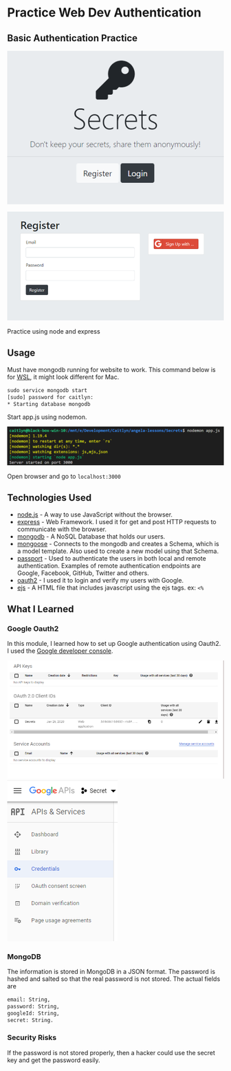 # Practice Web Dev Authentication
## Basic Authentication Practice

![](doc/images/home.png)

![](doc/images/register.png)

Practice using node and express

## Usage

Must have mongodb running for website to work. This command below is for [WSL](https://docs.microsoft.com/en-us/windows/wsl/about), it might look different for Mac.

    sudo service mongodb start
    [sudo] password for caitlyn: 
    * Starting database mongodb  

Start app.js using nodemon.

![](doc/images/nodemon.png)


Open browser and go to `localhost:3000`

## Technologies Used

* [node.js](https://nodejs.org/en/) - A way to use JavaScript without the browser.
* [express](http://expressjs.com/) - Web Framework. I used it for get and post HTTP requests to communicate with the browser. 
* [mongodb](https://www.mongodb.com/) - A NoSQL Database that holds our users.
* [mongoose](https://mongoosejs.com/) - Connects to the mongodb and creates a Schema, which is a model template. Also used to create a new model using that Schema. 
* [passport](http://www.passportjs.org/) - Used to authenticate the users in both local and remote authentication. Examples of remote authentication endpoints are Google, Facebook, GitHub, Twitter and others.  
* [oauth2](https://developers.google.com/identity/protocols/OAuth2) - I used it to login and verify my users with Google. 
* [ejs](https://ejs.co/) - A HTML file that includes javascript using the ejs tags. ex: `<%`

## What I Learned

### Google Oauth2

In this module, I learned  how to set up Google authentication using Oauth2. I used the [Google developer console](https://console.developers.google.com/).

![](doc/images/google1.png)
![](doc/images/google2.PNG) 

### MongoDB

The information is stored in MongoDB in a JSON format. The password is hashed and salted so that the real password is not stored. The actual fields are 

    email: String,
    password: String,
    googleId: String,
    secret: String. 

### Security Risks

If the password is not stored properly, then a hacker could use the secret key and get the password easily. 